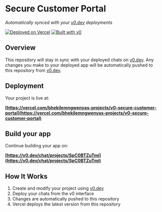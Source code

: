 # Secure Customer Portal

*Automatically synced with your [v0.dev](https://v0.dev) deployments*

[![Deployed on Vercel](https://img.shields.io/badge/Deployed%20on-Vercel-black?style=for-the-badge&logo=vercel)](https://vercel.com/bhekilemngwenyas-projects/v0-secure-customer-portal)
[![Built with v0](https://img.shields.io/badge/Built%20with-v0.dev-black?style=for-the-badge)](https://v0.dev/chat/projects/SpC0BTZuTmi)

## Overview

This repository will stay in sync with your deployed chats on [v0.dev](https://v0.dev).
Any changes you make to your deployed app will be automatically pushed to this repository from [v0.dev](https://v0.dev).

## Deployment

Your project is live at:

**[https://vercel.com/bhekilemngwenyas-projects/v0-secure-customer-portal](https://vercel.com/bhekilemngwenyas-projects/v0-secure-customer-portal)**

## Build your app

Continue building your app on:

**[https://v0.dev/chat/projects/SpC0BTZuTmi](https://v0.dev/chat/projects/SpC0BTZuTmi)**

## How It Works

1. Create and modify your project using [v0.dev](https://v0.dev)
2. Deploy your chats from the v0 interface
3. Changes are automatically pushed to this repository
4. Vercel deploys the latest version from this repository
